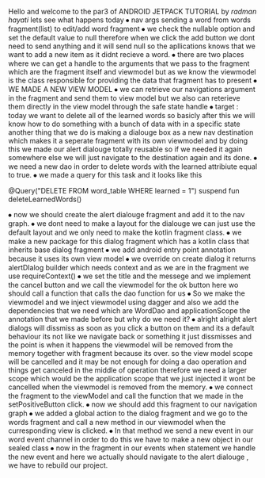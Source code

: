Hello and welcome to the par3 of ANDROID JETPACK TUTORIAL by *radman hayati*
lets see what happens today
⦁	nav args sending a word from words fragment(list) to edit/add word fragment
⦁	we check the nullable option and set the default value to null therefore when we click the add button we dont need to send anything and it will send null so the apllications knows that we want to add a new item as it didnt recieve a word.
⦁	there are two places where we can get a handle to the arguments that we pass to the fragment which are the fragment itself and viewmodel but  as we know the viewmodel is the class responsible for providing the data that fragment has to present 
⦁	WE MADE A NEW VIEW MODEL
⦁	we can retrieve our navigations argument in the fragment and send them to view model but we also can reterieve them directly in the view model through the safe state handle 
⦁	target : today we want to delete all of the learned words so basicly after this we will know how to do something with a bunch of data with in a specific state another thing that we do is making a dialouge box as a new nav destination which makes it a seperate fragment with its own viewmodel and by doing this we made our alert dialouge totally reusable so if we needed it again somewhere else we will just navigate to the destination again and its done.
⦁	we need a new dao in order to delete words with the learned attribiute equal to true.
⦁	we made a query for this task and it looks like this

@Query("DELETE FROM word_table WHERE learned = 1")
suspend fun deleteLearnedWords()

⦁	now we should create the alert dialouge fragment and add it to the nav graph.
⦁	we dont need to make a layout for the dialouge we can just use the default layout and we only need to make the kotlin fragment class.
⦁	we make a  new package for this dialog fragment which has a kotlin class that inherits base dialog fragment
⦁	we add android entry point annotation because it uses its own view model
⦁	we override on create dialog it returns alertDIalog builder which needs context and as we are in the fragment we use requireContext() 
⦁	we set the title and the messege and we implement the cancel button and we call the viewmodel for the ok button here wo should call a function that calls the dao function for us
⦁	So we make the viewmodel and we inject viewmodel using dagger and also we add the dependencies that we need which are WordDao and applicationScope the annotation that we made before but why do we need it?
⦁	alright alright alert dialogs will dissmiss as soon as you click a button on them and its a default behaviour its not like we navigate back or something it just dissmisses and the point is when it happens the viewmodel will be removed from the memory together with fragment because its over. so the view model scope will be cancelled and it may be not enough for doing a dao operation and things get canceled in the middle of operation therefore we need a larger scope which would be the application scope that we just injected it wont be cancelled when the viewmodel is removed from the memory.
⦁	we connect the fragment to the viewModel and call the function that we made in the setPositiveButton click.
⦁	now we should add this fragment to our navigation graph
⦁	we added a global action to the dialog fragment and we go to the words fragment and call a new method in our viewmodel when the curresponding view is clicked.
⦁	In that method we send a new event in our word event channel in order to do this we have to make a new object in our sealed class 
⦁	now in the fragment in our events when statement we handle the new event and here we actually should navigate to the alert dialouge , we have to rebuild our project.
